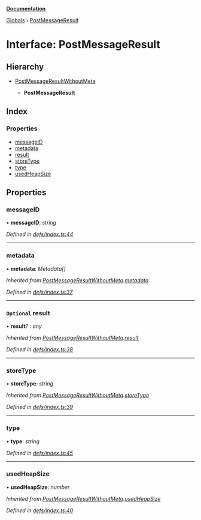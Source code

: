 **[Documentation](../README.md)**

[Globals](../README.md) › [PostMessageResult](postmessageresult.md)

# Interface: PostMessageResult

## Hierarchy

* [PostMessageResultWithoutMeta](postmessageresultwithoutmeta.md)

  * **PostMessageResult**

## Index

### Properties

* [messageID](postmessageresult.md#messageid)
* [metadata](postmessageresult.md#metadata)
* [result](postmessageresult.md#optional-result)
* [storeType](postmessageresult.md#storetype)
* [type](postmessageresult.md#type)
* [usedHeapSize](postmessageresult.md#usedheapsize)

## Properties

###  messageID

• **messageID**: *string*

*Defined in [defs/index.ts:44](https://github.com/badbatch/cachemap/blob/4fa6105/packages/core-worker/src/defs/index.ts#L44)*

___

###  metadata

• **metadata**: *Metadata[]*

*Inherited from [PostMessageResultWithoutMeta](postmessageresultwithoutmeta.md).[metadata](postmessageresultwithoutmeta.md#metadata)*

*Defined in [defs/index.ts:37](https://github.com/badbatch/cachemap/blob/4fa6105/packages/core-worker/src/defs/index.ts#L37)*

___

### `Optional` result

• **result**? : *any*

*Inherited from [PostMessageResultWithoutMeta](postmessageresultwithoutmeta.md).[result](postmessageresultwithoutmeta.md#optional-result)*

*Defined in [defs/index.ts:38](https://github.com/badbatch/cachemap/blob/4fa6105/packages/core-worker/src/defs/index.ts#L38)*

___

###  storeType

• **storeType**: *string*

*Inherited from [PostMessageResultWithoutMeta](postmessageresultwithoutmeta.md).[storeType](postmessageresultwithoutmeta.md#storetype)*

*Defined in [defs/index.ts:39](https://github.com/badbatch/cachemap/blob/4fa6105/packages/core-worker/src/defs/index.ts#L39)*

___

###  type

• **type**: *string*

*Defined in [defs/index.ts:45](https://github.com/badbatch/cachemap/blob/4fa6105/packages/core-worker/src/defs/index.ts#L45)*

___

###  usedHeapSize

• **usedHeapSize**: *number*

*Inherited from [PostMessageResultWithoutMeta](postmessageresultwithoutmeta.md).[usedHeapSize](postmessageresultwithoutmeta.md#usedheapsize)*

*Defined in [defs/index.ts:40](https://github.com/badbatch/cachemap/blob/4fa6105/packages/core-worker/src/defs/index.ts#L40)*